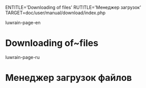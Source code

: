 
ENTITLE='Downloading of files'
RUTITLE='Менеджер загрузок'
TARGET=doc/user/manual/download/index.php

luwrain-page-en

# Downloading of~files

luwrain-page-ru

# Менеджер загрузок файлов

